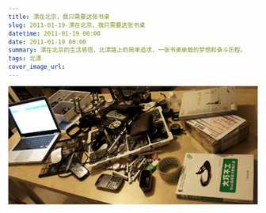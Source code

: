 ```yaml
---
title: 漂在北京，我只需要这张书桌
slug: 2011-01-19-漂在北京，我只需要这张书桌
datetime: 2011-01-19 00:00
date: 2011-01-19 00:00
summary: 漂在北京的生活感悟，北漂路上的简单追求，一张书桌承载的梦想和奋斗历程。
tags: 北漂
cover_image_url: 
---
```

![65452-s6uot94ll8.png](../assets/2020/09/3476644300.png)